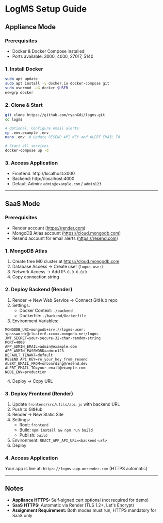 # LogMS Setup Guide

## Appliance Mode

### Prerequisites
- Docker & Docker Compose installed
- Ports available: 3000, 4000, 27017, 5140

### 1. Install Docker
```bash
sudo apt update
sudo apt install -y docker.io docker-compose git
sudo usermod -aG docker $USER
newgrp docker
```

### 2. Clone & Start
```bash
git clone https://github.com/ryanXdi/logms.git
cd logms

# Optional: Configure email alerts
cp .env.example .env
nano .env  # Update RESEND_API_KEY and ALERT_EMAIL_TO

# Start all services
docker-compose up -d
```

### 3. Access Application
- Frontend: http://localhost:3000
- Backend: http://localhost:4000
- Default Admin: `admin@example.com` / `admin123`

---

## SaaS Mode

### Prerequisites
- Render account (https://render.com)
- MongoDB Atlas account (https://cloud.mongodb.com)
- Resend account for email alerts (https://resend.com)

### 1. MongoDB Atlas
1. Create free M0 cluster at https://cloud.mongodb.com
2. Database Access → Create user (`logms-user`)
3. Network Access → Add IP: `0.0.0.0/0`
4. Copy connection string

### 2. Deploy Backend (Render)
1. Render → New Web Service → Connect GitHub repo
2. Settings:
   - Docker Context: `./backend`
   - Dockerfile: `./backend/Dockerfile`
3. Environment Variables:
```
MONGODB_URI=mongodb+srv://logms-user:<password>@cluster0.xxxxx.mongodb.net/logms
JWT_SECRET=your-secure-32-char-random-string
PORT=4000
APP_ADMIN_EMAIL=admin@example.com
APP_ADMIN_PASSWORD=admin123
DEFAULT_TENANT=default
RESEND_API_KEY=re_your_key_from_resend
ALERT_EMAIL_FROM=onboarding@resend.dev
ALERT_EMAIL_TO=your-email@example.com
NODE_ENV=production
```
4. Deploy → Copy URL

### 3. Deploy Frontend (Render)
1. Update `frontend/src/utils/api.js` with backend URL
2. Push to GitHub
3. Render → New Static Site
4. Settings:
   - Root: `frontend`
   - Build: `npm install && npm run build`
   - Publish: `build`
5. Environment: `REACT_APP_API_URL=<backend-url>`
6. Deploy

### 4. Access Application
Your app is live at: `https://logms-app.onrender.com` (HTTPS automatic)

---

## Notes

- **Appliance HTTPS:** Self-signed cert optional (not required for demo)
- **SaaS HTTPS:** Automatic via Render (TLS 1.2+, Let's Encrypt)
- **Assignment Requirement:** Both modes must run, HTTPS mandatory for SaaS only
